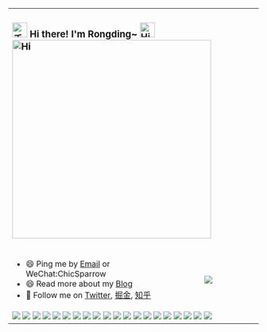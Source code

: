 <div align="center">
  <table>
    <!-- Header -->
    <tr>
      <td colspan="2" align="left">
        <h3>
          <img src="https://media.giphy.com/media/hvRJCLFzcasrR4ia7z/giphy.gif" width="30" alt="手势" />
          <b> Hi there! I'm Rongding~ </b>
          <img src="https://emojis.slackmojis.com/emojis/images/1588866973/8934/hellokittydance.gif?1588866973" alt="Hi" width="30" />
          <img
            src="https://readme-typing-svg.herokuapp.com?font=DynaPuff&size=20&pause=1000&color=9999FF&center=true&vCenter=true&width=500&height=22&lines=A+passionate+web+developer+based+in+Beijing.++%F0%9F%91%8B"
            alt="Hi"
            width="400"
          />
        </h3>
      </td>
    </tr>
    <!-- 访问量 -->
    <tr>
      <td align="left">
        <ul>
          <li>😄 Ping me by <a target="_blank" href="mailto:fedtop@163.com">Email</a> or WeChat:ChicSparrow</li>
          <li>😄 Read more about my <a target="_blank" href="http://www.fedtop.com/">Blog</a></li>
          <li>
            👯 Follow me on
            <a target="_blank" href="https://twitter.com/wangrongding">Twitter</a>, <a target="_blank" href="https://juejin.cn/user/2858385963749223">掘金</a>,
            <a target="_blank" href="https://www.zhihu.com/people/rongding">知乎</a>
          </li>
        </ul>
      </td>
      <td align="center" width="40%">
        <img src="https://access-counter.vercel.app/api/counter?name=wangrongding&theme=006&length=7" />
      </td>
    </tr>
    <!-- skills -->
    <tr>
      <td colspan="2" align="left">
        <img src="https://img.shields.io/badge/-Nodejs-43853d?style=flat-square&logo=Node.js&logoColor=white" />
        <img src="https://img.shields.io/badge/-WebRTC-008000?style=flat-square&logo=WebRTC&labelColor=90EE90&color=fff" />
        <img src="https://img.shields.io/badge/-JavaScript-e5cd0c?style=flat-square&logo=JavaScript&labelColor=f7df1e&logoColor=000" />
        <img src="https://img.shields.io/badge/-TypeScript-3178C6?style=flat-square&logo=TypeScript&logoColor=white&color=blue" />
        <img src="https://img.shields.io/badge/-Vue.js-29beb0?style=flat-square&logo=vue.js&labelColor=ffffff&color=4FC08D" />
        <img src="https://img.shields.io/badge/-React-29beb0?style=flat-square&logo=React&labelColor=ffffff&color=61DAFB" />
        <img src="https://img.shields.io/badge/-WebPack-1C78C0?style=flat-square&logo=WebPack&logoColor=white" />
        <img src="https://img.shields.io/badge/-Electron-white?style=flat-square&logo=electron&logoColor=white&color=47848F" />
        <img src="https://img.shields.io/badge/-Three.js-000000?style=flat-square&logo=Three.js" />
        <img src="https://img.shields.io/badge/-MiniProgram-008000?style=flat-square&logo=WeChat&labelColor=fff&color=07C160" />
        <img src="https://img.shields.io/badge/-NPM-CB3837?style=flat-square&logo=npm&logoColor=white" />
        <img src="https://img.shields.io/badge/-Github_Actions-2088FF?style=flat-square&logo=github-actions&logoColor=white" />
        <img src="https://img.shields.io/badge/-Gist-black?style=flat-square&logo=GitHub&labelColor=blue&color=fff&logoColor=fff" />
        <img src="https://img.shields.io/badge/-Tampermonkey-black?style=flat-square&logo=Tampermonkey&labelColor=black&color=00485B" />
        <img src="https://img.shields.io/badge/-KaliLinux-white?style=flat-square&logo=KaliLinux&logoColor=white&color=blue" />
        <img src="https://img.shields.io/badge/-MySQL-white?style=flat-square&logo=MySQL&logoColor=white&color=fff&labelColor=4479A1" />
        <img src="https://img.shields.io/badge/-CodePen-white?style=flat-square&logo=CodePen&logoColor=white&color=000" />
        <img src="https://img.shields.io/badge/-Jenkins-white?style=flat-square&logo=Jenkins&labelColor=D24939&color=white&logoColor=white" />
        <img src="https://img.shields.io/badge/-Docker-white?style=flat-square&logo=Docker&labelColor=2496ED&color=2496ED&logoColor=white" />
        <img src="https://img.shields.io/badge/-Bilibili-white?style=flat-square&logo=Bilibili&labelColor=00A1D6&logoColor=white" />
      </td>
    </tr>
    <!--  commit graph -->
    <!-- <tr>
      <td colspan="2" align="left"><b>Contributions in the last month：</b></td>
    </tr>
    <tr>
      <td colspan="2" align="center">
        <img src="https://github-readme-activity-graph.vercel.app/graph?username=wangrongding&theme=github&height=250" />
      </td>
    </tr> -->
    <!-- repo -->
    <!-- <tr>
      <td colspan="2" align="left"><b>Efficiency Tool：</b></td>
    </tr>
    <tr>
      <td colspan="2" align="left">
        <ul>
          <li>
            <a target="_blank" href="https://github.com/wangrongding/prm-cli">prm-cli</a>：🦄 快速切换包管理工具的镜像源
            <a target="_blank" href="https://github.com/wangrongding/prm-cli"><img src="https://img.shields.io/github/stars/wangrongding/prm-cli" alt="GitHub stars" /></a>
            <a target="_blank" href="https://www.npmjs.com/package/prm-cli"
              ><img src="https://img.shields.io/npm/dt/prm-cli?style=flat&label=downloads&color=cb3837&labelColor=cb0000&logo=npm" alt="npm downloads"
            /></a>
          </li>
          <li>
            <a target="_blank" href="https://github.com/wangrongding/fanyi">fanyi</a>：VS Code 划词翻译插件
            <a target="_blank" href="https://github.com/wangrongding/fanyi"><img src="https://img.shields.io/github/stars/wangrongding/fanyi" alt="GitHub stars" /></a>
            <a target="_blank" href="https://marketplace.visualstudio.com/items?itemName=wangrongding.fanyi"
              ><img src="https://badgen.net/vs-marketplace/i/wangrongding.fanyi" alt="VS Code Marketplace installs"
            /></a>
          </li>
          <li>
            <a target="_blank" href="https://github.com/wangrongding/ding-trans">ding-trans</a>：🌈 一个在终端上翻译的工具，支持有道翻译和 DeepL 翻译。
            <a target="_blank" href="https://github.com/wangrongding/ding-trans"><img src="https://img.shields.io/github/stars/wangrongding/ding-trans" alt="GitHub stars" /></a>
            <a target="_blank" href="https://www.npmjs.com/package/ding-trans"
              ><img src="https://img.shields.io/npm/dt/ding-trans?style=flat&label=downloads&color=cb3837&labelColor=cb0000&logo=npm" alt="npm downloads"
            /></a>
          </li>
          <li>
            <a target="_blank" href="https://github.com/wangrongding/dev-boy">dev-boy</a>：🛠️An awesome terminal cli toolkit.(小而美的 cli 工具包)🧰
            <a target="_blank" href="https://github.com/wangrongding/dev-boy"><img src="https://img.shields.io/github/stars/wangrongding/dev-boy" alt="GitHub stars" /></a>
            <a target="_blank" href="https://www.npmjs.com/package/dev-boy"
              ><img src="https://img.shields.io/npm/dt/dev-boy?style=flat&label=downloads&color=cb3837&labelColor=cb0000&logo=npm" alt="npm downloads"
            /></a>
          </li>
          <li>
            <a target="_blank" href="https://github.com/wangrongding/dev-search">dev-search</a>：🌸 在命令行中快速搜索你想要的！
            <a target="_blank" href="https://github.com/wangrongding/dev-search"><img src="https://img.shields.io/github/stars/wangrongding/dev-search" alt="GitHub stars" /></a>
            <a target="_blank" href="https://www.npmjs.com/package/dev-search"
              ><img src="https://img.shields.io/npm/dt/dev-search?style=flat&label=downloads&color=cb3837&labelColor=cb0000&logo=npm" alt="npm downloads"
            /></a>
          </li>
          <li>
            <a target="_blank" href="https://github.com/wangrongding/access-counter">access-counter</a>：🍀 超级简单好用的 github profile 访问计数器。 使用 Vercel KV for Redis 记录浏览量。
            <a target="_blank" href="https://github.com/wangrongding/access-counter"><img src="https://img.shields.io/github/stars/wangrongding/access-counter" alt="GitHub stars" /></a>
          </li>
          <li>
            <a target="_blank" href="https://github.com/wangrongding/pm-limiter">pm-limiter</a>：🥳node 包管理器的约束工具，用于协同项目的统一规范。
            <a target="_blank" href="https://github.com/wangrongding/pm-limiter"><img src="https://img.shields.io/github/stars/wangrongding/pm-limiter" alt="GitHub stars" /></a>
            <a target="_blank" href="https://www.npmjs.com/package/pm-limiter"
              ><img src="https://img.shields.io/npm/dt/pm-limiter?style=flat&label=downloads&color=cb3837&labelColor=cb0000&logo=npm" alt="npm downloads"
            /></a>
          </li>
          <li>
            <a target="_blank" href="https://github.com/wangrongding/folder-print">folder-print</a>：🌿 一个用于打印当前目录树形结构的终端命令行工具。
            <a target="_blank" href="https://github.com/wangrongding/folder-print"><img src="https://img.shields.io/github/stars/wangrongding/folder-print" alt="GitHub stars" /></a>
            <a target="_blank" href="https://www.npmjs.com/package/folder-print"
              ><img src="https://img.shields.io/npm/dt/folder-print?style=flat&label=downloads&color=cb3837&labelColor=cb0000&logo=npm" alt="npm downloads"
            /></a>
          </li>
          <li>
            <a target="_blank" href="https://github.com/wangrongding/github-university">github-university</a>：📚 汇总 github 中优质的学习资源，好用的工具，有趣的项目...
            <a target="_blank" href="https://github.com/wangrongding/github-university"><img src="https://img.shields.io/github/stars/wangrongding/github-university" alt="GitHub stars" /></a>
          </li>
        </ul>
      </td>
    </tr> -->
  </table>
</div>

